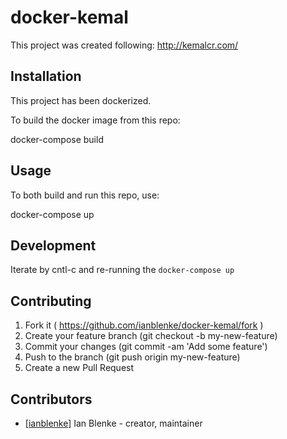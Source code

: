 # docker-kemal

This project was created following: http://kemalcr.com/

## Installation

This project has been dockerized.

To build the docker image from this repo:

  docker-compose build

## Usage

To both build and run this repo, use:

  docker-compose up

## Development

Iterate by cntl-c and re-running the `docker-compose up`

## Contributing

1. Fork it ( https://github.com/ianblenke/docker-kemal/fork )
2. Create your feature branch (git checkout -b my-new-feature)
3. Commit your changes (git commit -am 'Add some feature')
4. Push to the branch (git push origin my-new-feature)
5. Create a new Pull Request

## Contributors

- [[ianblenke]](https://github.com/ianblenke) Ian Blenke - creator, maintainer
